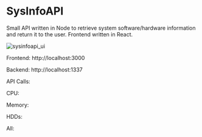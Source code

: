 # SysInfoAPI
Small API written in Node to retrieve system software/hardware information and return it to the user.
Frontend written in React.

![sysinfoapi_ui](https://github.com/TheConsciousness/SysInfoAPI/assets/14192161/e7de9a0c-baee-470b-8777-9d6d61c29d10)


Frontend:
http://localhost:3000

Backend:
http://localhost:1337

API Calls:

CPU:

Memory:

HDDs:

All:
